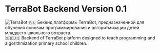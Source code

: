# TerraBot Backend Version 0.1
![TerraBot](https://user-images.githubusercontent.com/17911008/75114998-5924cb00-5674-11ea-88b9-1d34083edb8c.png)
🇷🇺 Бекенд платформы TerraBot, предназначенной для обучения основам программирования и алгоритмизации детей младшего школьного возраста.
<br>
🇬🇧🇺🇸 Backend of TerraBot platform designed to teach programming and algorithmization primary school children.
